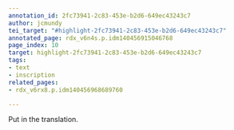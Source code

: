 ```yaml
---
annotation_id: 2fc73941-2c83-453e-b2d6-649ec43243c7
author: jcmundy
tei_target: "#highlight-2fc73941-2c83-453e-b2d6-649ec43243c7"
annotated_page: rdx_v6n4s.p.idm140456915046768
page_index: 10
target: highlight-2fc73941-2c83-453e-b2d6-649ec43243c7
tags:
- text
- inscription
related_pages:
- rdx_v6rx8.p.idm140456968689760

---
```

Put in the translation.